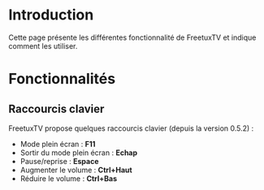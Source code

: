 

# Introduction #

Cette page présente les différentes fonctionnalité de FreetuxTV et indique comment les utiliser.

# Fonctionnalités #

## Raccourcis clavier ##

FreetuxTV propose quelques raccourcis clavier (depuis la version 0.5.2) :
  * Mode plein écran : **F11**
  * Sortir du mode plein écran : **Echap**
  * Pause/reprise : **Espace**
  * Augmenter le volume : **Ctrl+Haut**
  * Réduire le volume : **Ctrl+Bas**